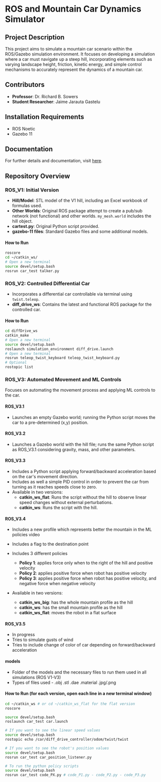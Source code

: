 # ROS and Mountain Car Dynamics Simulator

## Project Description
This project aims to simulate a mountain car scenario within the ROS/Gazebo simulation environment. It focuses on developing a simulation where a car must navigate up a steep hill, incorporating elements such as varying landscape height, friction, kinetic energy, and simple control mechanisms to accurately represent the dynamics of a mountain car.

## Contributors
- **Professor**: Dr. Richard B. Sowers
- **Student Researcher**: Jaime Jarauta Gastelu

## Installation Requirements
- ROS Noetic
- Gazebo 11

## Documentation
For further details and documentation, visit [here](https://uillinoisedu-my.sharepoint.com/:w:/g/personal/jaimej2_illinois_edu/EZ0EjiUl5otDqpld2Sg_8F0BGazftnWFsAoBPXAnMlxfsQ?e=6txSLb).

## Repository Overview
### ROS_V1: Initial Version
- **Hill/Model**: STL model of the V1 hill, including an Excel workbook of formulas used.
- **Other Worlds**: Original ROS package attempt to create a pub/sub network (not functional) and other worlds. `my_mesh.world` includes the hill object.
- **cartest.py**: Original Python script provided.
- **gazebo-11 files**: Standard Gazebo files and some additional models.

#### How to Run
```bash
roscore
cd ~/catkin_ws/
# Open a new terminal
source devel/setup.bash
rosrun car_test talker.py
```

### ROS_V2: Controlled Differential Car
- Incorporates a differential car controllable via terminal using `twist.teleop`.
- **diff_drive_ws**: Contains the latest and functional ROS package for the controlled car.

#### How to Run
```bash
cd diffDrive_ws
catkin_make
# Open a new terminal
source devel/setup.bash
roslaunch simulation_environment diff_drive.launch
# Open a new terminal
rosrun teleop_twist_keyboard teleop_twist_keyboard.py
# Optional
rostopic list
```

### ROS_V3: Automated Movement and ML Controls
Focuses on automating the movement process and applying ML controls to the car.

#### ROS_V3.1
- Launches an empty Gazebo world; running the Python script moves the car to a pre-determined (x,y) position.

#### ROS_V3.2
- Launches a Gazebo world with the hill file; runs the same Python script as ROS_V3.1 considering gravity, mass, and other parameters.

#### ROS_V3.3
- Includes a Python script applying forward/backward acceleration based on the car's movement direction.
- Includes as well a simple PID control in order to prevent the car from turning as it reaches speeds close to zero.
- Available in two versions:
  - **catkin_ws_flat**: Runs the script without the hill to observe linear speed changes without external perturbations.
  - **catkin_ws**: Runs the script with the hill.

#### ROS_V3.4
- Includes a new profile which represents better the mountain in the ML policies video
- Includes a flag to the destination point

- Includes 3 different policies
  - **Policy 1**: applies force only when to the right of the hill and positive velocity
  - **Policy 2**: applies positive force when robot has positive velocity
  - **Policy 3**: applies positive force when robot has positive velocity, and negative force when negative velocity


- Available in two versions:
  - **catkin_ws_big**: has the whole mountain profile as the hill
  - **catkin_ws**: has the small mountain profile as the hill
  - **catkin_ws_flat**: moves the robot in a flat surface

#### ROS_V3.5
- In progress
- Tries to simulate gusts of wind
- Tries to include change of color of car depending on forward/backward acceleration

#### models
- Folder of the models and the necessary files to run them used in all simulations (ROS V1-V3)
- Types of files used - .obj .stl .dae .material .jpg/.png 

#### How to Run (for each version, open each line in a new terminal window)
```bash
cd ~/catkin_ws # or cd ~/catkin_ws_flat for the flat version
roscore

source devel/setup.bash
roslaunch car_test car.launch

# If you want to see the linear speed values
source devel/setup.bash
rostopic echo /car/diff_drive_controller/odom/twist/twist

# If you want to see the robot's position values
source devel/setup.bash
rosrun car_test car_position_listener.py

# To run the python policy scripts
source devel/setup.bash
rosrun car_test code_PX.py # code_P1.py - code_P2.py - code_P3.py
```
